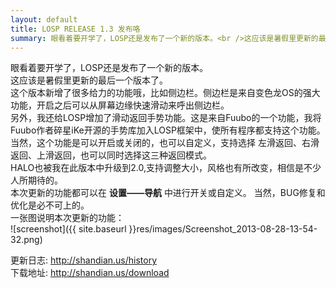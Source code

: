 ```yaml
---
layout: default
title: LOSP RELEASE 1.3 发布咯
summary: 眼看着要开学了，LOSP还是发布了一个新的版本。<br />这应该是暑假里更新的最后一个版本了。<br />这个版本新增了很多给力的功能哦，比如侧边栏。侧边栏是来自变色龙OS的强大功能，开启之后可以从屏幕边缘快速滑动来呼出侧边栏。<br />另外，我还给LOSP增加了滑动返回手势功能。这是来自Fuubo的一个功能，我将Fuubo作者碎星iKe开源的手势库加入LOSP框架中，使所有程序都支持这个功能。当然，这个功能是可以开启或关闭的，也可以自定义，支持选择 左滑返回、右滑返回、上滑返回，也可以同时选择这三种返回模式。
---
```

眼看着要开学了，LOSP还是发布了一个新的版本。  
这应该是暑假里更新的最后一个版本了。  
这个版本新增了很多给力的功能哦，比如侧边栏。侧边栏是来自变色龙OS的强大功能，开启之后可以从屏幕边缘快速滑动来呼出侧边栏。  
另外，我还给LOSP增加了滑动返回手势功能。这是来自Fuubo的一个功能，我将Fuubo作者碎星iKe开源的手势库加入LOSP框架中，使所有程序都支持这个功能。当然，这个功能是可以开启或关闭的，也可以自定义，支持选择 左滑返回、右滑返回、上滑返回，也可以同时选择这三种返回模式。  
HALO也被我在此版本中升级到2.0,支持调整大小，风格也有所改变，相信是不少人所期待的。  
本次更新的功能都可以在 __设置——导航__ 中进行开关或自定义。
当然，BUG修复和优化是必不可上的。  
一张图说明本次更新的功能：  
![screenshot]({{ site.baseurl }}res/images/Screenshot_2013-08-28-13-54-32.png)

更新日志: <http://shandian.us/history>  
下载地址: <http://shandian.us/download>
